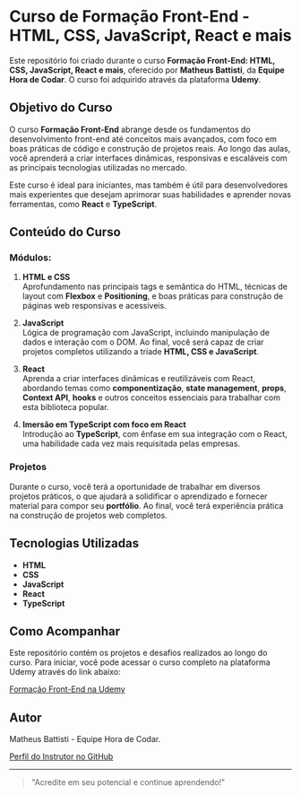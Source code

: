 # Curso de Formação Front-End - HTML, CSS, JavaScript, React e mais

Este repositório foi criado durante o curso **Formação Front-End: HTML, CSS, JavaScript, React e mais**, oferecido por **Matheus Battisti**, da **Equipe Hora de Codar**. O curso foi adquirido através da plataforma **Udemy**.

## Objetivo do Curso

O curso **Formação Front-End** abrange desde os fundamentos do desenvolvimento front-end até conceitos mais avançados, com foco em boas práticas de código e construção de projetos reais. Ao longo das aulas, você aprenderá a criar interfaces dinâmicas, responsivas e escaláveis com as principais tecnologias utilizadas no mercado.

Este curso é ideal para iniciantes, mas também é útil para desenvolvedores mais experientes que desejam aprimorar suas habilidades e aprender novas ferramentas, como **React** e **TypeScript**.

## Conteúdo do Curso

### Módulos:

1. **HTML e CSS**  
   Aprofundamento nas principais tags e semântica do HTML, técnicas de layout com **Flexbox** e **Positioning**, e boas práticas para construção de páginas web responsivas e acessíveis.

2. **JavaScript**  
   Lógica de programação com JavaScript, incluindo manipulação de dados e interação com o DOM. Ao final, você será capaz de criar projetos completos utilizando a tríade **HTML, CSS e JavaScript**.

3. **React**  
   Aprenda a criar interfaces dinâmicas e reutilizáveis com React, abordando temas como **componentização**, **state management**, **props**, **Context API**, **hooks** e outros conceitos essenciais para trabalhar com esta biblioteca popular.

4. **Imersão em TypeScript com foco em React**  
   Introdução ao **TypeScript**, com ênfase em sua integração com o React, uma habilidade cada vez mais requisitada pelas empresas.

### Projetos

Durante o curso, você terá a oportunidade de trabalhar em diversos projetos práticos, o que ajudará a solidificar o aprendizado e fornecer material para compor seu **portfólio**. Ao final, você terá experiência prática na construção de projetos web completos.

## Tecnologias Utilizadas

- **HTML**
- **CSS**
- **JavaScript**
- **React**
- **TypeScript**

## Como Acompanhar

Este repositório contém os projetos e desafios realizados ao longo do curso. Para iniciar, você pode acessar o curso completo na plataforma Udemy através do link abaixo:

[Formação Front-End na Udemy](https://www.udemy.com/course/formacao-front-end-html-css-javascript-react-e/?couponCode=KEEPLEARNINGBR)

## Autor

Matheus Battisti - Equipe Hora de Codar.

[Perfil do Instrutor no GitHub]([https://www.udemy.com/user/matheus-battisti/](https://github.com/matheusbattisti))

---

> "Acredite em seu potencial e continue aprendendo!"
